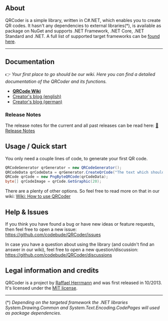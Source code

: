 ## About

QRCoder is a simple library, written in C#.NET, which enables you to create QR codes. It hasn't any dependencies to external libraries(\*), is available as package on NuGet and supports .NET Framework, .NET Core, .NET Standard and .NET. A full list of supported target frameworks can be [found here](https://www.nuget.org/packages/QRCoder/#supportedframeworks-body-tab).

***

## Documentation

👉 *Your first place to go should be our wiki. Here you can find a detailed documentation of the QRCoder and its functions.*
* [**QRCode Wiki**](https://github.com/codebude/QRCoder/wiki)
* [Creator's blog (english)](http://en.code-bude.net/2013/10/17/qrcoder-an-open-source-qr-code-generator-implementation-in-csharp/)
* [Creator's blog (german)](http://code-bude.net/2013/10/17/qrcoder-eine-open-source-qr-code-implementierung-in-csharp/)

### Release Notes
The release notes for the current and all past releases can be read here: [📄 Release Notes](https://github.com/codebude/QRCoder/wiki/Release-notes)

## Usage / Quick start

You only need a couple lines of code, to generate your first QR code.

```csharp
QRCodeGenerator qrGenerator = new QRCodeGenerator();
QRCodeData qrCodeData = qrGenerator.CreateQrCode("The text which should be encoded.", QRCodeGenerator.ECCLevel.Q);
QRCode qrCode = new PngByteQRCode(qrCodeData);
byte[] qrCodeImage = qrCode.GetGraphic(20);
```

There are a plenty of other options. So feel free to read more on that in our wiki: [Wiki: How to use QRCoder](https://github.com/codebude/QRCoder/wiki/How-to-use-QRCoder)

## Help & Issues

If you think you have found a bug or have new ideas or feature requests, then feel free to open a new issue: https://github.com/codebude/QRCoder/issues 

In case you have a question about using the library (and couldn't find an answer in our wiki), feel free to open a new question/discussion: https://github.com/codebude/QRCoder/discussions


## Legal information and credits

QRCoder is a project by [Raffael Herrmann](https://raffaelherrmann.de) and was first released in 10/2013. It's licensed under the [MIT license](https://github.com/codebude/QRCoder/blob/master/LICENSE.txt).

***
(\*) *Depending on the targeted framework the .NET libraries System.Drawing.Common and System.Text.Encoding.CodePages will used as package dependencies.*